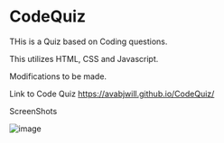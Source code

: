 # CodeQuiz

THis is a Quiz based on Coding questions.

This utilizes HTML, CSS and Javascript.

Modifications to be made.

Link to Code Quiz 
https://avabjwill.github.io/CodeQuiz/

ScreenShots

![image](https://user-images.githubusercontent.com/81047652/118512125-8853ac00-b700-11eb-8d44-3216d937e09e.png)
